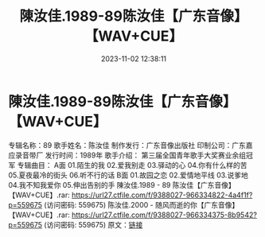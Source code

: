 ﻿---
title: 陳汝佳.1989-89陈汝佳【广东音像】【WAV+CUE】
date: 2023-11-02 12:38:11
categories: WAV车载音乐、镜像
tags: 华语中文
---
# 陳汝佳.1989-89陈汝佳【广东音像】【WAV+CUE】

专辑名称：89
歌手姓名：陈汝佳
制作发行：广东音像出版社
印制公司：广东嘉应录音带厂
发行时间：1989年
歌手介绍：
第三届全国青年歌手大奖赛业余组冠军
专辑曲目：
A面
01.陌生的我
02.爱我别走
03.驿动的心
04.你有什么样的苦
05.夏夜最冷的街头
06.听不行的话
B面
01.故园之恋
02.爱情地平线
03.说爹地
04.我不知我爱你
05.伸出告别的手
陳汝佳.1989 - 89 陈汝佳【广东音像】【WAV+CUE】.rar: https://url27.ctfile.com/f/9388027-966334822-4a4f1f?p=559675
(访问密码: 559675)
陈汝佳.2000 - 随风而逝的你【广东音像】【WAV+CUE】.rar: https://url27.ctfile.com/f/9388027-966334375-8b9542?p=559675
(访问密码: 559675)
原文：[链接](https://blog.sina.com.cn/s/blog_1647c7e76010313pm.html)